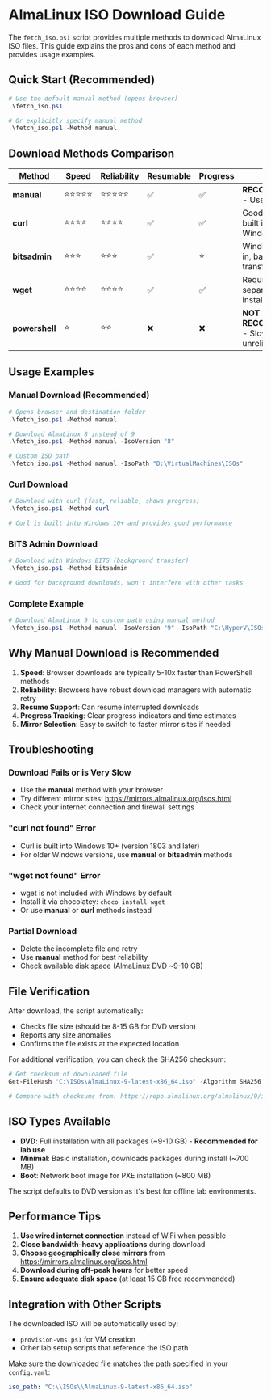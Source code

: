 # AlmaLinux ISO Download Guide

The `fetch_iso.ps1` script provides multiple methods to download AlmaLinux ISO files. This guide explains the pros and cons of each method and provides usage examples.

## Quick Start (Recommended)

```powershell
# Use the default manual method (opens browser)
.\fetch_iso.ps1

# Or explicitly specify manual method
.\fetch_iso.ps1 -Method manual
```

## Download Methods Comparison

| Method | Speed | Reliability | Resumable | Progress | Notes |
|--------|-------|-------------|-----------|----------|-------|
| **manual** | ⭐⭐⭐⭐⭐ | ⭐⭐⭐⭐⭐ | ✅ | ✅ | **RECOMMENDED** - Uses browser |
| **curl** | ⭐⭐⭐⭐ | ⭐⭐⭐⭐ | ✅ | ✅ | Good alternative, built into Windows 10+ |
| **bitsadmin** | ⭐⭐⭐ | ⭐⭐⭐ | ✅ | ⭐ | Windows built-in, background transfer |
| **wget** | ⭐⭐⭐⭐ | ⭐⭐⭐⭐ | ✅ | ✅ | Requires separate installation |
| **powershell** | ⭐ | ⭐⭐ | ❌ | ❌ | **NOT RECOMMENDED** - Slow and unreliable |

## Usage Examples

### Manual Download (Recommended)
```powershell
# Opens browser and destination folder
.\fetch_iso.ps1 -Method manual

# Download AlmaLinux 8 instead of 9
.\fetch_iso.ps1 -Method manual -IsoVersion "8"

# Custom ISO path
.\fetch_iso.ps1 -Method manual -IsoPath "D:\VirtualMachines\ISOs"
```

### Curl Download
```powershell
# Download with curl (fast, reliable, shows progress)
.\fetch_iso.ps1 -Method curl

# Curl is built into Windows 10+ and provides good performance
```

### BITS Admin Download
```powershell
# Download with Windows BITS (background transfer)
.\fetch_iso.ps1 -Method bitsadmin

# Good for background downloads, won't interfere with other tasks
```

### Complete Example
```powershell
# Download AlmaLinux 9 to custom path using manual method
.\fetch_iso.ps1 -Method manual -IsoVersion "9" -IsoPath "C:\HyperV\ISOs"
```

## Why Manual Download is Recommended

1. **Speed**: Browser downloads are typically 5-10x faster than PowerShell methods
2. **Reliability**: Browsers have robust download managers with automatic retry
3. **Resume Support**: Can resume interrupted downloads
4. **Progress Tracking**: Clear progress indicators and time estimates
5. **Mirror Selection**: Easy to switch to faster mirror sites if needed

## Troubleshooting

### Download Fails or is Very Slow
- Use the **manual** method with your browser
- Try different mirror sites: https://mirrors.almalinux.org/isos.html
- Check your internet connection and firewall settings

### "curl not found" Error
- Curl is built into Windows 10+ (version 1803 and later)
- For older Windows versions, use **manual** or **bitsadmin** methods

### "wget not found" Error
- wget is not included with Windows by default
- Install it via chocolatey: `choco install wget`
- Or use **manual** or **curl** methods instead

### Partial Download
- Delete the incomplete file and retry
- Use **manual** method for best reliability
- Check available disk space (AlmaLinux DVD ~9-10 GB)

## File Verification

After download, the script automatically:
- Checks file size (should be 8-15 GB for DVD version)
- Reports any size anomalies
- Confirms the file exists at the expected location

For additional verification, you can check the SHA256 checksum:
```powershell
# Get checksum of downloaded file
Get-FileHash "C:\ISOs\AlmaLinux-9-latest-x86_64.iso" -Algorithm SHA256

# Compare with checksums from: https://repo.almalinux.org/almalinux/9/isos/x86_64/CHECKSUM
```

## ISO Types Available

- **DVD**: Full installation with all packages (~9-10 GB) - **Recommended for lab use**
- **Minimal**: Basic installation, downloads packages during install (~700 MB)
- **Boot**: Network boot image for PXE installation (~800 MB)

The script defaults to DVD version as it's best for offline lab environments.

## Performance Tips

1. **Use wired internet connection** instead of WiFi when possible
2. **Close bandwidth-heavy applications** during download
3. **Choose geographically close mirrors** from https://mirrors.almalinux.org/isos.html
4. **Download during off-peak hours** for better speed
5. **Ensure adequate disk space** (at least 15 GB free recommended)

## Integration with Other Scripts

The downloaded ISO will be automatically used by:
- `provision-vms.ps1` for VM creation
- Other lab setup scripts that reference the ISO path

Make sure the downloaded file matches the path specified in your `config.yaml`:
```yaml
iso_path: "C:\\ISOs\\AlmaLinux-9-latest-x86_64.iso"
```
